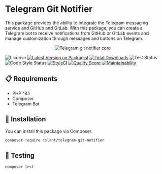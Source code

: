 # Telegram Git Notifier

This package provides the ability to integrate the Telegram messaging service and GitHub and GitLab.
With this package,
you can create a Telegram bot to receive notifications from GitHub or GitLab events
and manage customization through messages and buttons on Telegram.

<p align="center">
  <img alt="Telegram git notifier core" src="https://github.com/cslant/telegram-git-notifier/assets/35853002/d731d731-3c32-40a7-80d2-b079d7f1de6c" />
</p>

![License](https://img.shields.io/github/license/cslant/telegram-git-notifier.svg?style=flat-square)
[![Latest Version on Packagist](https://img.shields.io/packagist/v/cslant/telegram-git-notifier.svg?style=flat-square)](https://packagist.org/cslant/telegram-git-notifier)
[![Total Downloads](https://img.shields.io/packagist/dt/cslant/telegram-git-notifier.svg?style=flat-square)](https://packagist.org/packages/cslant/telegram-git-notifier)
![Test Status](https://img.shields.io/github/actions/workflow/status/cslant/telegram-git-notifier/setup_test.yml?label=tests&branch=main)
![Code Style Status](https://img.shields.io/github/actions/workflow/status/cslant/telegram-git-notifier/php-cs-fixer.yml?label=code%20style&branch=main)
[![StyleCI](https://styleci.io/repos/683908657/shield)](https://styleci.io/repos/683908657)
[![Quality Score](https://img.shields.io/scrutinizer/g/cslant/telegram-git-notifier.svg?style=flat-square)](https://scrutinizer-ci.com/g/cslant/telegram-git-notifier)
[![Maintainability](https://api.codeclimate.com/v1/badges/b6f16164d55809d0918e/maintainability)](https://codeclimate.com/github/cslant/telegram-git-notifier/maintainability)

## 📋 Requirements

- PHP ^8.1
- Composer
- Telegram Bot

## 🔧 Installation

You can install this package via Composer:

```bash
composer require cslant/telegram-git-notifier
```

## 🧪 Testing

```bash
composer test
```
